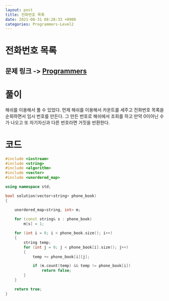 ```yaml
---
layout: post
title: 전화번호 목록
date: 2021-08-31 08:28:33 +0900
categories: Programmers-Level2
---
```


# 전화번호 목록
## 문제 링크 -> [Programmers](https://programmers.co.kr/learn/courses/30/lessons/42577)

# 풀이
해쉬를 이용해서 풀 수 있었다. 먼제 해쉬를 이용해서 카운트를 세주고 전화번호 목록을 순회하면서 임시 번호를 만든다. 그 만든 번호로 해쉬에서 조회를 하고 만약 0이아닌 수가 나오고 또 자기자신과 다른 번호라면 거짓을 반환한다.

# 코드
```c++
#include <iostream>
#include <string>
#include <algorithm>
#include <vector>
#include <unordered_map>

using namespace std;

bool solution(vector<string> phone_book) 
{

    unordered_map<string, int> m;
    
    for (const string& s : phone_book)
        m[s] = 1;

    for (int i = 0; i < phone_book.size(); i++)
    {
        string temp;
        for (int j = 0; j < phone_book[i].size(); j++)
        {
            temp += phone_book[i][j];

            if (m.count(temp) && temp != phone_book[i])
                return false;
        }
    }

    return true;
}
```